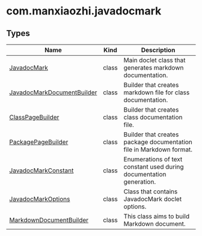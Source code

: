 # com.manxiaozhi.javadocmark
## Types
| Name | Kind | Description |
|------|------|-------------|
| [JavadocMark](JavadocMark.md) | class | Main doclet class that generates markdown documentation. |
| [JavadocMarkDocumentBuilder](JavadocMarkDocumentBuilder.md) | class | Builder that creates markdown file for class documentation. |
| [ClassPageBuilder](ClassPageBuilder.md) | class | Builder that creates class documentation file. |
| [PackagePageBuilder](PackagePageBuilder.md) | class | Builder that creates package documentation file in Markdown format. |
| [JavadocMarkConstant](JavadocMarkConstant.md) | class | Enumerations of text constant used  during documentation generation. |
| [JavadocMarkOptions](JavadocMarkOptions.md) | class | Class that contains JavadocMark doclet options. |
| [MarkdownDocumentBuilder](MarkdownDocumentBuilder.md) | class | This class aims to build Markdown document. |
